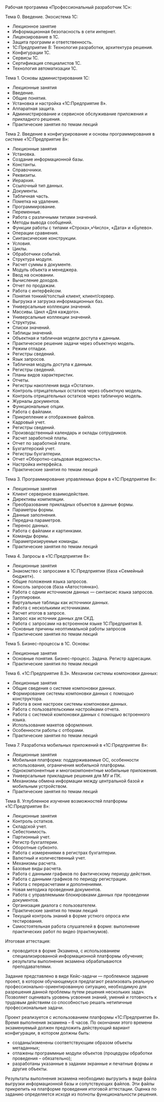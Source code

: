 Рабочая программа «Профессиональный разработчик 1С»:

Тема 0. Введение. Экосистема 1С:
- Лекционное занятие
- Информационная безопасность в сети интернет.
- Лицензирование в 1С.
- Защита программ и ответственность.
- 1С:Предприятие 8: Технология разработки, архитектура решения.
- Конфигурации 1С.
- Сервисы 1С.
- Сертификация специалистов 1С.
- Технология автоматизации 1С.

Тема 1. Основы администрирования 1С:
- Лекционные занятия
- Введение.
- Общие понятия.
- Установка и настройка «1С:Предприятие 8».
- Аппаратная защита.
- Администрирование и сервисное обслуживание приложения и прикладного решения.
- Практические занятия по темам лекций

Тема 2. Введение в конфигурирование и основы программирования в системе «1С:Предприятие 8»:
- Лекционные занятия
- Установка.
- Создание информационной базы.
- Константы.
- Справочники.
- Реквизиты.
- Иерархия.
- Ссылочный тип данных.
- Документы.
- Табличная часть.
- Пометка на удаление.
- Программирование.
- Переменные.
- Работа с различными типами значений.
- Методы вывода сообщений.
- Функции работы с типами «Строка»,»Число», «Дата» и «Булево».
- Операции сравнения.
- Синтаксические конструкции.
- Условия.
- Циклы.
- Обработчики событий.
- Структура модуля.
- Расчет суммы в документе.
- Модуль объекта и менеджера.
- Ввод на основании.
- Вычисление доходов.
- Отчет по продажам.
- Работа с интерфейсом.
- Понятия тонкий/толстый клиент, клиент/сервер.
- Выгрузка и загрузка информационных баз.
- Универсальные коллекции значений.
- Массивы. Цикл «Для каждого».
- Универсальные коллекции значений.
- Структуры.
- Списки значений.
- Таблицы значений.
- Объектная и табличная модели доступа к данным.
- Практическое решение задачи через объектную модель.
- Режим отладки.
- Регистры сведений.
- Язык запросов.
- Табличная модуль доступа к данным.
- Регистры сведений.
- Планы видов характеристик.
- Отчеты.
- Регистры накопления вида «Остатки».
- Контроль отрицательных остатков через объектную модель.
- Контроль отрицательных остатков через табличную модель.
- Журналы документов.
- Функциональные опции.
- Работа с файлами.
- Прикрепление и отображение файлов.
- Кадровый учет.
- Регистры сведений.
- Производственный календарь и оклады сотрудников.
- Расчет заработной платы.
- Отчет по заработной плате.
- Бухгалтерский учет.
- Регистры бухгалтерии.
- Отчет «Оборотно-сальдовая ведомость».
- Настройка интерфейса.
- Практические занятия по темам лекций

Тема 3. Программирование управляемых форм в «1С:Предприятие 8»:
- Лекционные занятия
- Клиент серверное взаимодействие.
- Директивы компиляции.
- Преобразование прикладных объектов в данные формы.
- Параметры формы.
- Данные заполнения.
- Передача параметров.
- Перенос данных.
- Работа с файлами и картинками.
- Команды формы.
- Параметризируемые команды.
- Практические занятия по темам лекций

Тема 4. Запросы в «1С:Предприятие 8»:
- Лекционные занятия
- Знакомство с запросами в 1С:Предприятии (база «Семейный бюджет»).
- Общие положения языка запросов.
- Консоль запросов (база «Автостоянка»).
- Работа с одним источником данных — синтаксис языка запросов.
- Группировки.
- Виртуальные таблицы как источники данных.
- Работа с несколькими источниками.
- Расчет итогов в запросе.
- Запрос как источник данных для СКД.
- Работа с запросами на встроенном языке 1С:Предприятия 8.
- Основные причины неоптимальной работы запросов
- Практические занятия по темам лекций

Тема 5. Бизнес-процессы в 1С. Основы:
- Лекционные занятия
- Основные понятия. Бизнес-процесс. Задача. Регистр адресации.
- Практические занятия по темам лекций

Тема 6. «1С:Предприятие 8.3». Механизм системы компоновки данных:
- Лекционные занятия
- Общие сведения о системе компоновки данных.
- Формирование системы компоновки данных с помощью конструктора.
- Работа в окне настроек системы компоновки данных.
- Работа с пользовательскими настройками отчета.
- Работа с системой компоновки данных с помощью встроенного языка.
- Использование макетов оформления.
- Особенности работы с отборами.
- Практические занятия по темам лекций

Тема 7. Разработка мобильных приложений в «1С:Предприятие 8»:
- Лекционные занятия
- Мобильная платформа: поддерживаемые ОС, особенности использования, ограничения мобильной платформы.
- Однокомпонентные и многокомпонентные мобильные приложения.
- Универсальные прикладные решения для МУ и ПК.
- Механизмы обмена информации между центральной базой и мобильным устройством.
- Практические занятия по темам лекций

Тема 8. Углубленное изучение возможностей платформы «1С:Предприятие 8»:
- Лекционные занятия
- Контроль остатков.
- Складской учет.
- Себестоимость.
- Партионный учет.
- Регистр бухгалтерии.
- Оборотные субконто.
- Работа с измерениями в регистрах бухгалтерии.
- Валютный и количественный учет.
- Механизмы расчета.
- Базовые виды расчета.
- Работа с данными графиков по фактическому периоду действия.
- Работа с данными графиков по периоду регистрации.
- Работа с перерасчетами и дополнениями.
- Новая методика проведения документов.
- Работа с управляемыми блокировками данных при проведении документов.
- Организация диалога с пользователем.
- Практические занятия по темам лекций
- Текущий контроль знаний в форме устного опроса или тестирования.
- Самостоятельная работа слушателей в форме: выполнение практических работ по видео (практикумов).

Итоговая аттестация:

- проводится в форме Экзамена, с использованием специализированной информационной платформы обучения;
- результаты выполнения экзамена обрабатываются преподавателями.

Задание представлено в виде Кейс-задачи — проблемное задание проект, в котором
обучающемуся предлагают реализовать реальную профессионально-ориентированную
ситуацию, необходимую для разрешения данной проблемы путем решения нескольких задач.
Позволяет оценивать уровень усвоения знаний, умений и готовность к трудовым действиям
со способностью решать нетипичные профессиональные задачи.

Проект реализуется с использованием платформы «1С:Предприятие 8». Время выполнения экзамена – 6 часов. По окончании этого времени экзаменуемый должен предложить действующий вариант конфигурации, в котором должны быть:
- созданы/изменены соответствующим образом объекты метаданных;
- отлажены программные модули объектов (процедуры обработки проведения – обязательно);
- разработаны указанные в задании экранные и печатные формы и другие объекты.

Результаты выполнения экзамена необходимо выгрузить в виде файла выгрузки информационной базы и сопутствующих файлов. Эти файлы прикрепить на платформе проведения итоговой аттестации. Оценка по заданию определяется исходя из полноты функциональности решения.
